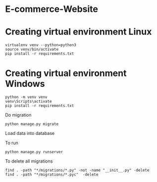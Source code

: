 # E-commerce-Website

# Creating virtual environment Linux

```
virtualenv venv --python=python3
source venv/bin/activate
pip install -r requirements.txt
```

# Creating virtual environment Windows

```
python -m venv venv
venv\Scripts\activate
pip install -r requirements.txt
```

Do migration

```
python manage.py migrate
```

Load data into database

To run

```
python manage.py runserver
```

To delete all migrations

```
find . -path "*/migrations/*.py" -not -name "__init__.py" -delete
find . -path "*/migrations/*.pyc"  -delete
```
